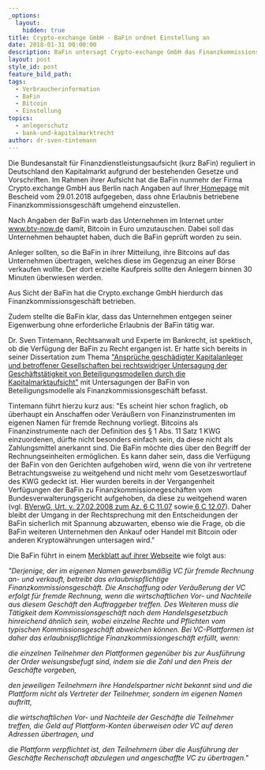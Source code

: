 ```yaml
---
_options:
  layout:
    hidden: true
title: Crypto-exchange GmbH - BaFin ordnet Einstellung an
date: 2018-01-31 00:00:00
description: BaFin untersagt Crypto-exchange GmbH das Finanzkommissionsgeschäft
layout: post
style_id: post
feature_bild_path:
tags:
  - Verbraucherinformation
  - BaFin
  - Bitcoin
  - Einstellung
topics:
  - anlegerschutz
  - bank-und-kapitalmarktrecht
author: dr-sven-tintemann
---
```



Die Bundesanstalt f&uuml;r Finanzdienstleistungsaufsicht (kurz BaFin) reguliert in Deutschland den Kapitalmarkt aufgrund der bestehenden Gesetze und Vorschriften. Im Rahmen ihrer Aufsicht hat die BaFin nunmehr der Firma Crypto.exchange GmbH aus Berlin nach Angaben auf Ihrer[ Homepage](https://www.bafin.de/SharedDocs/Veroeffentlichungen/DE/Verbrauchermitteilung/unerlaubte/2018/meldung_180129_Crypto_exchange.html) mit Bescheid vom 29.01.2018 aufgegeben, dass ohne Erlaubnis betriebene Finanzkommissionsgesch&auml;ft umgehend einzustellen.

Nach Angaben der BaFin warb das Unternehmen im Internet unter www.btv-now.de damit, Bitcoin in Euro umzutauschen. Dabei soll das Unternehmen behauptet haben, duch die BaFin gepr&uuml;ft worden zu sein.

Anleger sollten, so die BaFin in ihrer Mitteilung, ihre Bitcoins auf das Unternehmen &uuml;bertragen, welches diese im Gegenzug an einer B&ouml;rse verkaufen wollte. Der dort erzielte Kaufpreis sollte den Anlegern binnen 30 Minuten &uuml;berwiesen werden.

Aus Sicht der BaFin hat die Crypto.exchange GmbH hierdurch das Finanzkommissionsgesch&auml;ft betrieben.

Zudem stellte die BaFin klar, dass das Unternehmen entgegen seiner Eigenwerbung ohne erforderliche Erlaubnis der BaFin t&auml;tig war.

Dr. Sven Tintemann, Rechtsanwalt und Experte im Bankrecht, ist spektisch, ob die Verf&uuml;gung der BaFin zu Recht ergangen ist. Er hatte sich bereits in seiner Dissertation zum Thema ["Anspr&uuml;che gesch&auml;digter Kapitalanleger und betroffener Gesellschaften bei rechtswidriger Untersagung der Gesch&auml;ftst&auml;tigkeit von Beteiligungsmodellen durch die Kapitalmarktaufsicht"](https://www.verlagdrkovac.de/978-3-8300-7183-9.htm) mit Untersagungen der BaFin von Beteiligungsmodelle als Finanzkommissionsgesch&auml;ft befasst.

Tintemann f&uuml;hrt hierzu kurz aus: "Es scheint hier schon fraglich, ob &uuml;berhaupt ein Anschaffen oder Ver&auml;u&szlig;ern von Finanzinstrumenten im eigenen Namen f&uuml;r fremde Rechnung vorliegt. Bitcoins als Finanzinstrumente nach der Definition des &sect; 1 Abs. 11 Satz 1 KWG einzuordenen, d&uuml;rfte nicht besonders einfach sein, da diese nicht als Zahlungsmittel anerkannt sind. Die BaFin m&ouml;chte dies &uuml;ber den Begriff der Rechnungseinheiten erm&ouml;glichen. Es kann daher sein, dass die Verf&uuml;gung der BaFin von den Gerichten aufgehoben wird, wenn die von ihr vertretene Betrachtungsweise zu weitgehend und nicht mehr vom Gesetzeswortlauf des KWG gedeckt ist. Hier wurden bereits in der Vergangenheit Verf&uuml;gungen der BaFin zu Finanzkommissionegesch&auml;ften vom Bundesverwalterungsgericht aufgehoben, da diese zu weitgehend waren (vgl. [BVerwG, Urt. v. 27.02.2008 zum Az. 6 C 11.07](https://www.bverwg.de/270208U6C11.07.0) sowie[ 6 C 12.07](http://lexetius.com/2008,2278)). Daher bleibt der Umgang in der Rechtsprechung mit den Entscheidungen der BaFin sicherlich mit Spannung abzuwarten, ebenso wie die Frage, ob die BaFin weiteren Unternehmen den Ankauf oder Handel mit Bitcoin oder anderen Kryptow&auml;hrungen untersagen wird."

Die BaFin f&uuml;hrt in einem [Merkblatt auf ihrer Webseite](https://www.bafin.de/DE/Aufsicht/FinTech/VirtualCurrency/virtual_currency_node.html) wie folgt aus:

*"Derjenige, der im eigenen Namen gewerbsm&auml;&szlig;ig VC f&uuml;r fremde Rechnung an- und verkauft, betreibt das erlaubnispflichtige Finanzkommissionsgesch&auml;ft. Die Anschaffung oder Ver&auml;u&szlig;erung der VC erfolgt f&uuml;r fremde Rechnung, wenn die wirtschaftlichen Vor- und Nachteile aus diesem Gesch&auml;ft den Auftraggeber treffen. Des Weiteren muss die T&auml;tigkeit dem Kommissionsgesch&auml;ft nach dem Handelsgesetzbuch hinreichend &auml;hnlich sein, wobei einzelne Rechte und Pflichten vom typischen Kommissionsgesch&auml;ft abweichen k&ouml;nnen. Bei VC-Plattformen ist daher das erlaubnispflichtige Finanzkommissiongesch&auml;ft erf&uuml;llt, wenn:*

*die einzelnen Teilnehmer den Plattformen gegen&uuml;ber bis zur Ausf&uuml;hrung der Order weisungsbefugt sind, indem sie die Zahl und den Preis der Gesch&auml;fte vorgeben,*

*den jeweiligen Teilnehmern ihre Handelspartner nicht bekannt sind und die Plattform nicht als Vertreter der Teilnehmer, sondern im eigenen Namen auftritt,*

*die wirtschaftlichen Vor- und Nachteile der Gesch&auml;fte die Teilnehmer treffen, die Geld auf Plattform-Konten &uuml;berweisen oder VC auf deren Adressen &uuml;bertragen, und*

*die Plattform verpflichtet ist, den Teilnehmern &uuml;ber die Ausf&uuml;hrung der Gesch&auml;fte Rechenschaft abzulegen und angeschaffte VC zu &uuml;bertragen."*

&nbsp;
